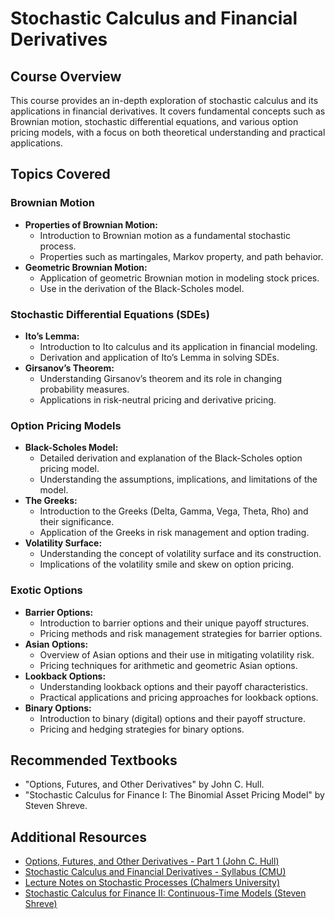 # Stochastic Calculus and Financial Derivatives

## Course Overview
This course provides an in-depth exploration of stochastic calculus and its applications in financial derivatives. It covers fundamental concepts such as Brownian motion, stochastic differential equations, and various option pricing models, with a focus on both theoretical understanding and practical applications.

## Topics Covered

### Brownian Motion
- **Properties of Brownian Motion:**
  - Introduction to Brownian motion as a fundamental stochastic process.
  - Properties such as martingales, Markov property, and path behavior.
- **Geometric Brownian Motion:**
  - Application of geometric Brownian motion in modeling stock prices.
  - Use in the derivation of the Black-Scholes model.

### Stochastic Differential Equations (SDEs)
- **Ito’s Lemma:**
  - Introduction to Ito calculus and its application in financial modeling.
  - Derivation and application of Ito’s Lemma in solving SDEs.
- **Girsanov’s Theorem:**
  - Understanding Girsanov’s theorem and its role in changing probability measures.
  - Applications in risk-neutral pricing and derivative pricing.

### Option Pricing Models
- **Black-Scholes Model:**
  - Detailed derivation and explanation of the Black-Scholes option pricing model.
  - Understanding the assumptions, implications, and limitations of the model.
- **The Greeks:**
  - Introduction to the Greeks (Delta, Gamma, Vega, Theta, Rho) and their significance.
  - Application of the Greeks in risk management and option trading.
- **Volatility Surface:**
  - Understanding the concept of volatility surface and its construction.
  - Implications of the volatility smile and skew on option pricing.

### Exotic Options
- **Barrier Options:**
  - Introduction to barrier options and their unique payoff structures.
  - Pricing methods and risk management strategies for barrier options.
- **Asian Options:**
  - Overview of Asian options and their use in mitigating volatility risk.
  - Pricing techniques for arithmetic and geometric Asian options.
- **Lookback Options:**
  - Understanding lookback options and their payoff characteristics.
  - Practical applications and pricing approaches for lookback options.
- **Binary Options:**
  - Introduction to binary (digital) options and their payoff structure.
  - Pricing and hedging strategies for binary options.

## Recommended Textbooks
- "Options, Futures, and Other Derivatives" by John C. Hull.
- "Stochastic Calculus for Finance I: The Binomial Asset Pricing Model" by Steven Shreve.

## Additional Resources
- [Options, Futures, and Other Derivatives - Part 1 (John C. Hull)](https://faculty.ksu.edu.sa/sites/default/files/options_futures_and_other_derivatives_8th_ed_part1.pdf)
- [Stochastic Calculus and Financial Derivatives - Syllabus (CMU)](https://www.math.cmu.edu/users/scottrob/teaching/46944_Syllabus.pdf)
- [Lecture Notes on Stochastic Processes (Chalmers University)](https://www.math.chalmers.se/Math/Grundutb/CTH/tma285/1617/Lecture_Notes10.pdf)
- [Stochastic Calculus for Finance II: Continuous-Time Models (Steven Shreve)](https://files.owenoertell.com/textbooks/finance/stochCal2-shreve.pdf)
